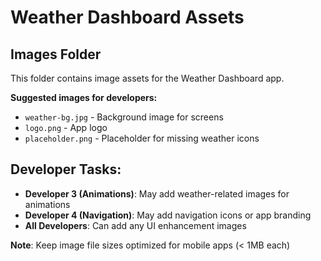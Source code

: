 # Weather Dashboard Assets

## Images Folder
This folder contains image assets for the Weather Dashboard app.

**Suggested images for developers:**
- `weather-bg.jpg` - Background image for screens
- `logo.png` - App logo
- `placeholder.png` - Placeholder for missing weather icons

## Developer Tasks:
- **Developer 3 (Animations)**: May add weather-related images for animations
- **Developer 4 (Navigation)**: May add navigation icons or app branding
- **All Developers**: Can add any UI enhancement images

**Note**: Keep image file sizes optimized for mobile apps (< 1MB each)